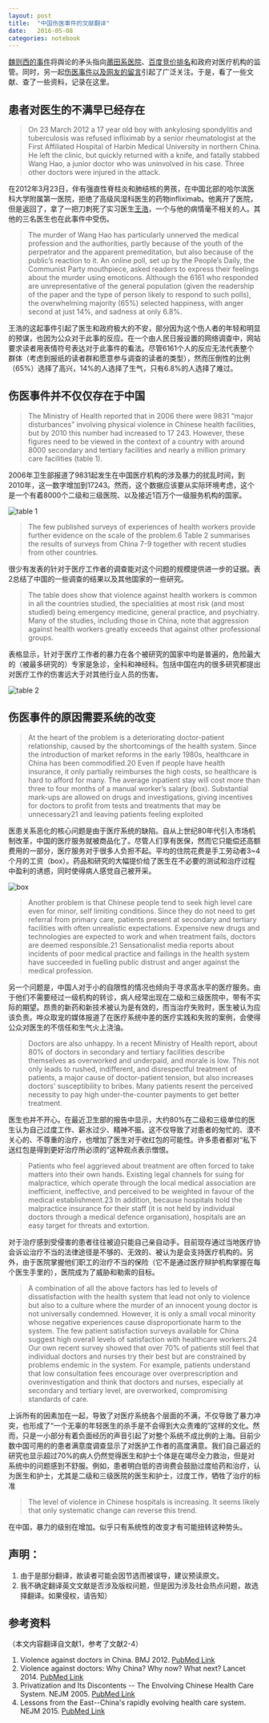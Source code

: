 ```yaml
---
layout: post
title:  "中国伤医事件的文献翻译"
date:   2016-05-08
categories: notebook
---
```



[魏则西的事件](https://zh.wikipedia.org/zh/%E9%AD%8F%E5%88%99%E8%A5%BF%E4%BA%8B%E4%BB%B6)将舆论的矛头指向[莆田系医院](https://github.com/open-power-workgroup/Hospital)、[百度竞价排名](https://zh.wikipedia.org/zh/%E7%99%BE%E5%BA%A6%E7%AB%9E%E4%BB%B7%E6%8E%92%E5%90%8D%E4%BA%8B%E4%BB%B6)和政府对医疗机构的监管。同时，另一起[伤医事件以及网友的留言](https://www.zhihu.com/question/45650272)引起了广泛关注。于是，看了一些文献、查了一些资料，记录在这里。


## 患者对医生的不满早已经存在

> On 23 March 2012 a 17 year old boy with ankylosing spondylitis and tuberculosis was refused infliximab by a senior rheumatologist at the First Affiliated Hospital of Harbin Medical University in northern China. He left the clinic, but quickly returned with a knife, and fatally stabbed Wang Hao, a junior doctor who was uninvolved in his case. Three other doctors were injured in the attack. 

在2012年3月23日，伴有强直性脊柱炎和肺结核的男孩，在中国北部的哈尔滨医科大学附属第一医院，拒绝了高级风湿科医生的药物infliximab。他离开了医院，但是返回了，拿了一把刀刺死了实习医生[王浩](http://baike.baidu.com/link?url=LJKCRFqlYq61XdBrCu71wtB6QSNglybaM6VlBVqIws7-XMFkLw4Cd59DsaRCiof1o9afWWju1tL4bp1ssdQWmrMru66mmRZK2I98mhJ2QJC)，一个与他的病情毫不相关的人。其他的三名医生也在此事件中受伤。

> The murder of Wang Hao has particularly unnerved the medical profession and the authorities, partly because of the youth of the perpetrator and the apparent premeditation, but also because of the public’s reaction to it. An online poll, set up by the People’s Daily, the Communist Party mouthpiece, asked readers to express their feelings about the murder using emoticons. Although the 6161 who responded are unrepresentative of the general population (given the readership of the paper and the type of person likely to respond to such polls), the overwhelming majority (65%) selected happiness, with anger second at just 14%, and sadness at only 6.8%.

王浩的这起事件引起了医生和政府极大的不安，部分因为这个伤人者的年轻和明显的预谋，也因为公众对于此事的反应。在一个由人民日报设置的网络调查中，网站要求读者用表情符号表达对于此事件的看法。尽管6161个人的反应无法代表整个群体（考虑到报纸的读者群和愿意参与调查的读者的类型），然而压倒性的比例（65%）选择了高兴，14%的人选择了生气，只有6.8%的人选择了难过。


## 伤医事件并不仅仅存在于中国
>  The Ministry of Health reported that in 2006 there were 9831 “major disturbances” involving physical violence in Chinese health facilities, but by 2010 this number had increased to 17 243. However, these figures need to be viewed in the context of a country with around 8000 secondary and tertiary facilities and nearly a million primary care facilities (table 1).

2006年卫生部报道了9831起发生在中国医疗机构的涉及暴力的扰乱时间，到2010年，这一数字增加到17243。然而，这个数据应该要从实际环境考虑，这个是一个有着8000个二级和三级医院、以及接近1百万个一级服务机构的国家。

![table 1](/images/China-doctor-table1.png)

> The few published surveys of experiences of health workers provide further evidence on the scale of the problem.6 Table 2 summarises the results of surveys from China 7-9 together with recent studies from other countries.

很少有发表的针对于医疗工作者的调查能对这个问题的规模提供进一步的证据。表2总结了中国的一些调查的结果以及其他国家的一些研究。

> The table does show that violence against health workers is common in all the countries studied, the specialities at most risk (and most studied) being emergency medicine, general practice, and psychiatry. Many of the studies, including those in China, note that aggression against health workers greatly exceeds that against other professional groups.

表格显示，针对于医疗工作者的暴力在各个被研究的国家中均是普遍的，危险最大的（被最多研究的）专家是急诊，全科和神经科。包括中国在内的很多研究都提出对医疗工作的伤害远大于对其他行业人员的伤害。

![table 2](/images/China-doctor-table2.png)

## 伤医事件的原因需要系统的改变

> At the heart of the problem is a deteriorating doctor-patient relationship, caused by the shortcomings of the health system. Since the introduction of market reforms in the early 1980s, healthcare in China has been commodified.20 Even if people have health insurance, it only partially reimburses the high costs, so healthcare is hard to afford for many. The average inpatient stay will cost more than three to four months of a manual worker’s salary (box). Substantial mark-ups are allowed on drugs and investigations, giving incentives for doctors to profit from tests and treatments that may be unnecessary21 and leaving patients feeling exploited

医患关系恶化的核心问题是由于医疗系统的缺陷。自从上世纪80年代引入市场机制改革，中国的医疗服务就被商品化了。尽管人们享有医保，然而它只能偿还高额费用的一部分，医疗服务对于很多人负担不起。平均的住院花费是手工劳动者3~4个月的工资（box）。药品和研究的大幅提价给了医生在不必要的测试和治疗过程中盈利的诱惑，同时使得病人感觉自己被开采。

![box](/images/China-doctor-box.png)

> Another problem is that Chinese people tend to seek high level care even for minor, self limiting conditions. Since they do not need to get referral from primary care, patients present at secondary and tertiary facilities with often unrealistic expectations. Expensive new drugs and technologies are expected to work and when treatment fails, doctors are deemed responsible.21 Sensationalist media reports about incidents of poor medical practice and failings in the health system have succeeded in fuelling public distrust and anger against the medical profession.

另一个问题是，中国人对于小的自限性的情况也倾向于寻求高水平的医疗服务。由于他们不需要经过一级机构的转诊，病人经常出现在二级和三级医院中，带有不实际的期望。昂贵的新药和新技术被认为是有效的，而当治疗失败时，医生被认为应该负责。哗众取宠的媒体报道了在医疗系统中差的医疗实践和失败的案例，会使得公众对医生的不信任和生气火上浇油。

> Doctors are also unhappy. In a recent Ministry of Health report, about 80% of doctors in secondary and tertiary facilities describe themselves as overworked and underpaid, and morale is low. This not only leads to rushed, indifferent, and disrespectful treatment of patients, a major cause of doctor-patient tension, but also increases doctors’ susceptibility to bribes. Many patients resent the perceived necessity to pay high under-the-counter payments to get better treatment.

医生也并不开心。在最近卫生部的报告中显示，大约80%在二级和三级单位的医生认为自己过度工作、薪水过少、精神不振。这不仅导致了对患者的匆忙的、漠不关心的、不尊重的治疗，也增加了医生对于收红包的可能性。许多患者都对“私下送红包是得到更好治疗所必须的”这种观点表示憎恨。

> Patients who feel aggrieved about treatment are often forced to take matters into their own hands. Existing legal channels for suing for malpractice, which operate through the local medical association are inefficient, ineffective, and perceived to be weighted in favour of the medical establishment.23 In addition, because hospitals hold the malpractice insurance for their staff (it is not held by individual doctors through a medical defence organisation), hospitals are an easy target for threats and extortion.

对于治疗感到受侵害的患者往往被迫只能自己亲自动手。目前现存通过当地医疗协会诉讼治疗不当的法律途径是不够的、无效的、被认为是会支持医疗机构的。另外，由于医院掌握他们职工的治疗不当的保险（它不是通过医疗辩护机构掌握在每个医生手里的），医院成为了威胁和勒索的目标。

> A combination of all the above factors has led to levels of dissatisfaction with the health system that lead not only to violence but also to a culture where the murder of an innocent young doctor is not universally condemned. However, it is only a small vocal minority whose negative experiences cause disproportionate harm to the system. The few patient satisfaction surveys available for China suggest high overall levels of satisfaction with healthcare workers.24 Our own recent survey showed that over 70% of patients still feel that individual doctors and nurses try their best but are constrained by problems endemic in the system. For example, patients understand that low consultation fees encourage over overprescription and overinvestigation and think that doctors and nurses, especially at secondary and tertiary level, are overworked, compromising standards of care.

上诉所有的因素加在一起，导致了对医疗系统各个层面的不满，不仅导致了暴力冲突，也形成了“一个无辜的年轻医生的杀手是不会得到大众责难的”这样的文化。然而，只是一小部分有着负面经历的声音引起了对整个系统不成比例的上海。目前少数中国可用的的患者满意度调查显示了对医护工作者的高度满意。我们自己最近的研究也显示超过70%的病人仍然觉得医生和护士个体是在竭尽全力救治，但是对系统中的问题感到不舒服。例如，患者明白低的咨询费会鼓励过度给药和治疗，认为医生和护士，尤其是二级和三级医院的医生和护士，过度工作，牺牲了治疗的标准

> The level of violence in Chinese hospitals is increasing. Itseems likely that only systematic change can reverse this trend.

在中国，暴力的级别在增加。似乎只有系统性的改变才有可能扭转这种势头。



## 声明：
1. 由于是部分翻译，故读者可能会因节选而被误导，建议预读原文。
2. 我不确定翻译英文文献是否涉及版权问题，但是因为涉及社会热点问题，故选择翻译。如果侵权，请告知）

## 参考资料
（本文内容翻译自文献1，参考了文献2-4）

1. Violence against doctors in China. BMJ 2012. [PubMed Link](http://www.ncbi.nlm.nih.gov/pubmed/22960376)
2. Violence against doctors: Why China? Why now? What next? Lancet 2014. [PubMed Link](http://www.ncbi.nlm.nih.gov/pubmed/24656183)
3. Privatization and Its Discontents -- The Envolving Chinese Health Care System. NEJM 2005. [PubMed Link](http://www.ncbi.nlm.nih.gov/pubmed/16162889)
4. Lessons from the East--China's rapidly evolving health care system. NEJM 2015. [PubMed Link](http://www.ncbi.nlm.nih.gov/pubmed/25830419)

